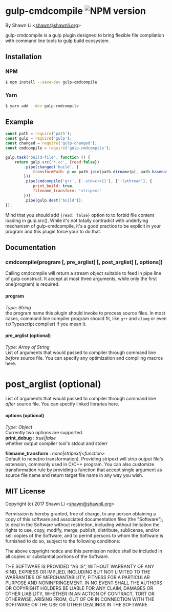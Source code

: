 gulp-cmdcompile ![NPM version](https://img.shields.io/npm/v/gulp-cmdcompile.svg?style=flat)
====================================================================================================================================================

By Shawn Li &lt;shawn@shawnli.org&gt; 

gulp-cmdcompile is a gulp plugin designed to bring flexible file compilation with command line tools to gulp build ecosystem.


Installation
--------------
### NPM
```bash
$ npm install --save-dev gulp-cmdcompile
```
### Yarn
```bash
$ yarn add --dev gulp-cmdcompile
```

Example
-------
```js
const path = require('path');
const gulp = require('gulp');
const changed = require('gulp-changed');
const cmdcompile = require('gulp-cmdcompile');

gulp.task('build-file', function () {
    return gulp.src('*.cc', {read:false})
        .pipe(changed('build', {
            transformPath: p => path.join(path.dirname(p), path.basename(p, '.cc'))
        }))
        .pipe(cmdcompile('g++', ['-std=c++11'], ['-lpthread'], {
            print_build: true, 
            filename_transform: 'stripext'
        }))
        .pipe(gulp.dest('build'));
});
```

Mind that you should add `{read: false}` option to to forbid file content loading in gulp.src(). While it's not totally
contradict with underlying mechanism of gulp-cmdcompile, it's a good practice to be explicit in your program and this
plugin force your to do that.

Documentation
-------------
### cmdcompile(program [, pre_arglist] [, post_arglist] [, options])
Calling cmdcompile will return a stream object suitable to feed in pipe line of gulp construct. It accept at most three
arguments, while only the first one(program) is required.

#### program
*Type: String*  
the program name this plugin should invoke to process source files. In most cases, command line compiler program should
fit, like `g++` and `clang` or even `tc`(Typescript compiler) if you mean it.

#### pre_arglist (optional)
*Type: Array of String*  
List of arguments that would passed to compiler through command line *before* source file.
You can specify any optimization and compiling macros here.

# post_arglist (optional)
List of arguments that would passed to compiler through command line *after* source file.
You can specify linked libraries here.

#### options (optional)
*Type: Object*  
Currently two options are supported.  
**print_debug** :  _true|false_  
whether output compiler tool's stdout and stderr


**filename_transform** : _none|stripext|&lt;function&gt;_  
Default to none(no transformation). Providing stripext will strip output file's extension, commonly used in C/C++ program.
You can also customize transformation rule by providing a function that accept single argument as source file name and
return target file name in any way you wish.



MIT License
----------------------------
Copyright (c) 2017 Shawn Li &lt;shawn@shawnli.org&gt;

Permission is hereby granted, free of charge, to any person obtaining a copy
of this software and associated documentation files (the &quot;Software&quot;), to deal
in the Software without restriction, including without limitation the rights
to use, copy, modify, merge, publish, distribute, sublicense, and/or sell
copies of the Software, and to permit persons to whom the Software is
furnished to do so, subject to the following conditions:

The above copyright notice and this permission notice shall be included in
all copies or substantial portions of the Software.

THE SOFTWARE IS PROVIDED &quot;AS IS&quot;, WITHOUT WARRANTY OF ANY KIND, EXPRESS OR
IMPLIED, INCLUDING BUT NOT LIMITED TO THE WARRANTIES OF MERCHANTABILITY,
FITNESS FOR A PARTICULAR PURPOSE AND NONINFRINGEMENT. IN NO EVENT SHALL THE
AUTHORS OR COPYRIGHT HOLDERS BE LIABLE FOR ANY CLAIM, DAMAGES OR OTHER
LIABILITY, WHETHER IN AN ACTION OF CONTRACT, TORT OR OTHERWISE, ARISING FROM,
OUT OF OR IN CONNECTION WITH THE SOFTWARE OR THE USE OR OTHER DEALINGS IN
THE SOFTWARE.

